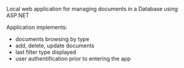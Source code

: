 Local web application for managing documents in a Database using ASP.NET

Application implements: 

- documents browsing by type
- add, delete, update documents
- last filter type displayed
- user authentification prior to entering the app
